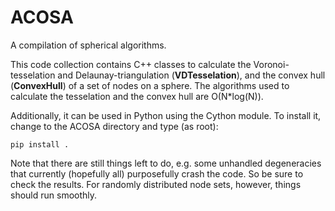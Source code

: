 # ACOSA
A compilation of spherical algorithms.

This code collection contains C++ classes to calculate the Voronoi-tesselation
and Delaunay-triangulation (**VDTesselation**), and the convex hull (**ConvexHull**)
of a set of nodes on a sphere. The algorithms used to calculate the tesselation
and the convex hull are O(N*log(N)).

Additionally, it can be used in Python using the Cython module. To install it,
change to the ACOSA directory and type (as root):

    pip install .

Note that there are still things left to do, e.g. some unhandled degeneracies that
currently (hopefully all) purposefully crash the code. So be sure to check the results.
For randomly distributed node sets, however, things should run smoothly.
